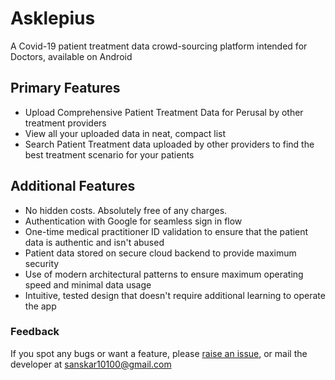 # Asklepius
A Covid-19 patient treatment data crowd-sourcing platform intended for Doctors, available on Android

## Primary Features
- Upload Comprehensive Patient Treatment Data for Perusal by other treatment providers
- View all your uploaded data in neat, compact list
- Search Patient Treatment data uploaded by other providers to find the best treatment scenario for your patients

## Additional Features
- No hidden costs. Absolutely free of any charges.
- Authentication with Google for seamless sign in flow
- One-time medical practitioner ID validation to ensure that the patient data is authentic and isn't abused
- Patient data stored on secure cloud backend to provide maximum security
- Use of modern architectural patterns to ensure maximum operating speed and minimal data usage
- Intuitive, tested design that doesn't require additional learning to operate the app

### Feedback
If you spot any bugs or want a feature, please [raise an issue](https://github.com/sanskar10100/Asklepius/issues/new), or mail the developer at sanskar10100@gmail.com